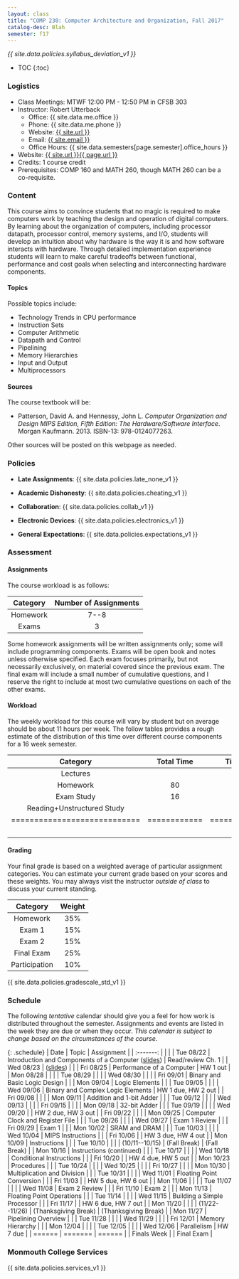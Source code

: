 ```yaml
---
layout: class
title: "COMP 230: Computer Architecture and Organization, Fall 2017"
catalog-desc: Blah
semester: f17
---
```


*{{ site.data.policies.syllabus_deviation_v1 }}*

* TOC
{:toc}

### Logistics

* Class Meetings: MTWF 12:00 PM - 12:50 PM in CFSB 303
* Instructor: Robert Utterback
  * Office: {{ site.data.me.office }}
  * Phone: {{ site.data.me.phone }}
  * Website: <a href="{{ site.url }}">{{ site.url }}</a>
  * Email: <a href="mailto:{{ site.email }}">{{ site.email }}</a>
  * Office Hours: {{ site.data.semesters[page.semester].office_hours }}
* Website: <a href="{{ site.url }}{{ page.url }}">{{ site.url }}{{ page.url }}</a>
* Credits: 1 course credit
* Prerequisites: COMP 160 and MATH 260, though MATH 260 can be a co-requisite.

### Content

This course aims to convince students that no magic is required to
make computers work by teaching the design and operation of digital
computers. By learning about the organization of computers, including
processor datapath, processor control, memory systems, and I/O,
students will develop an intuition about why hardware is the way it is
and how software interacts with hardware. Through detailed
implementation experience students will learn to make careful
tradeoffs between functional, performance and cost goals when
selecting and interconnecting hardware components.

#### Topics

Possible topics include:

* Technology Trends in CPU performance
* Instruction Sets
* Computer Arithmetic
* Datapath and Control
* Pipelining
* Memory Hierarchies
* Input and Output
* Multiprocessors

#### Sources

The course textbook will be:

* Patterson, David A. and Hennessy, John L. *Computer Organization and
Design MIPS Edition, Fifth Edition: The Hardware/Software
Interface*. Morgan Kaufmann. 2013. ISBN-13: 978-0124077263.

Other sources will be posted on this webpage as needed.

### Policies

* **Late Assignments**: {{ site.data.policies.late_none_v1 }}

* **Academic Dishonesty**: {{ site.data.policies.cheating_v1 }}

* **Collaboration**: {{ site.data.policies.collab_v1 }}

* **Electronic Devices**: {{ site.data.policies.electronics_v1 }}

* **General Expectations**: {{ site.data.policies.expectations_v1 }}

### Assessment

#### Assignments

The course workload is as follows:

| Category | Number of Assignments |
| :-----:  |             :-------: |
| Homework |                  7--8 |
| Exams    |                     3 |

Some homework assignments will be written assignments only; some will
include programming components. Exams will be open book and notes
unless otherwise specified. Each exam focuses primarily, but not
necessarily exclusively, on material covered since the previous
exam. The final exam will include a small number of cumulative
questions, and I reserve the right to include at most two cumulative
questions on each of the other exams.

#### Workload

The weekly workload for this course will vary by student but on
average should be about 11 hours per week. The follow tables provides
a rough estimate of the distribution of this time over different
course components for a 16 week semester.

| Category                     | Total Time   |     Time/week (hours) |
| :-----:                      | :-------:    |   :-----------------: |
| Lectures                     |              |                     3 |
| Homework                     | 80           |                     5 |
| Exam Study                   | 16           |                     1 |
| Reading+Unstructured Study   |              |                     2 |
| ============================ | ============ | ===================== |
|                              |              |                    11 |

#### Grading

Your final grade is based on a weighted average of particular
assignment categories. You can estimate your current grade based on
your scores and these weights. You may always visit the instructor
*outside of class* to discuss your current standing.

| Category      |    Weight |
| :-----:       | :-------: |
| Homework      |       35% |
| Exam 1        |       15% |
| Exam 2        |       15% |
| Final Exam    |       25% |
| Participation |       10% |

{{ site.data.policies.gradescale_std_v1 }}

### Schedule
The following *tentative* calendar should give you a feel for how work is
distributed throughout the semester. Assignments and events are listed
in the week they are due or when they occur. *This calendar is subject
to change based on the circumstances of the course*.

{: .schedule}
| Date           | Topic                                                            | Assignment           |
| :-------:      |                                                                  |                      |
| Tue 08/22      | Introduction and Components of a Computer ([slides](./L01.pptx)) | Read/review Ch. 1    |
| Wed 08/23      | ([slides](./L02.pptx))                                           |                      |
| Fri 08/25      | Performance of a Computer                                        | HW 1 out             |
| Mon 08/28      |                                                                  |                      |
| Tue 08/29      |                                                                  |                      |
| Wed 08/30      |                                                                  |                      |
| Fri 09/01      | Binary and Basic Logic Design                                    |                      |
| Mon 09/04      | Logic Elements                                                   |                      |
| Tue 09/05      |                                                                  |                      |
| Wed 09/06      | Binary and Complex Logic Elements                                | HW 1 due, HW 2 out   |
| Fri 09/08      |                                                                  |                      |
| Mon 09/11      | Addition and 1-bit Adder                                         |                      |
| Tue 09/12      |                                                                  |                      |
| Wed 09/13      |                                                                  |                      |
| Fri 09/15      |                                                                  |                      |
| Mon 09/18      | 32-bit Adder                                                     |                      |
| Tue 09/19      |                                                                  |                      |
| Wed 09/20      |                                                                  | HW 2 due, HW 3 out   |
| Fri 09/22      |                                                                  |                      |
| Mon 09/25      | Computer Clock and Register File                                 |                      |
| Tue 09/26      |                                                                  |                      |
| Wed 09/27      | Exam 1  Review                                                   |                      |
| Fri 09/29      | Exam 1                                                           |                      |
| Mon 10/02      | SRAM and DRAM                                                    |                      |
| Tue 10/03      |                                                                  |                      |
| Wed 10/04      | MIPS Instructions                                                |                      |
| Fri 10/06      |                                                                  | HW 3 due, HW 4 out   |
| Mon 10/09      | Instructions                                                     |                      |
| Tue 10/10      |                                                                  |                      |
| (10/11--10/15) | (Fall Break)                                                     | (Fall Break)         |
| Mon 10/16      | Instructions (continued)                                         |                      |
| Tue 10/17      |                                                                  |                      |
| Wed 10/18      | Conditional Instructions                                         |                      |
| Fri 10/20      |                                                                  | HW 4 due, HW 5 out   |
| Mon 10/23      | Procedures                                                       |                      |
| Tue 10/24      |                                                                  |                      |
| Wed 10/25      |                                                                  |                      |
| Fri 10/27      |                                                                  |                      |
| Mon 10/30      | Multiplication and Division                                      |                      |
| Tue 10/31      |                                                                  |                      |
| Wed 11/01      | Floating Point Conversion                                        |                      |
| Fri 11/03      |                                                                  | HW 5 due, HW 6 out   |
| Mon 11/06      |                                                                  |                      |
| Tue 11/07      |                                                                  |                      |
| Wed 11/08      | Exam 2 Review                                                    |                      |
| Fri 11/10      | Exam 2                                                           |                      |
| Mon 11/13      | Floating Point Operations                                        |                      |
| Tue 11/14      |                                                                  |                      |
| Wed 11/15      | Building a Simple Processor                                      |                      |
| Fri 11/17      |                                                                  | HW 6 due, HW 7 out   |
| Mon 11/20      |                                                                  |                      |
| (11/22--11/26) | (Thanksgiving Break)                                             | (Thanksgiving Break) |
| Mon 11/27      | Pipelining Overview                                              |                      |
| Tue 11/28      |                                                                  |                      |
| Wed 11/29      |                                                                  |                      |
| Fri 12/01      | Memory Hierarchy                                                 |                      |
| Mon 12/04      |                                                                  |                      |
| Tue 12/05      |                                                                  |                      |
| Wed 12/06      | Parallelism                                                      | HW 7 due             |
| ======         | =======                                                          | ======               |
| Finals Week    |                                                                  | Final Exam           |

### Monmouth College Services

{{ site.data.policies.services_v1 }}

